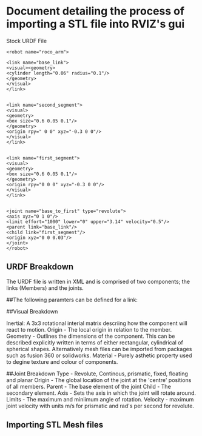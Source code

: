 # Document detailing the process of importing a STL file into RVIZ's gui

Stock URDF File

```
<robot name="roco_arm">

<link name="base_link">
<visual><geometry>
<cylinder length="0.06" radius="0.1"/>
</geometry>
</visual>
</link>


<link name="second_segment">
<visual>
<geometry>
<box size="0.6 0.05 0.1"/>
</geometry>
<origin rpy=" 0 0" xyz="-0.3 0 0"/>
</visual>
</link>


<link name="first_segment">
<visual>
<geometry>
<box size="0.6 0.05 0.1"/>
</geometry>
<origin rpy="0 0 0" xyz="-0.3 0 0"/>
</visual>
</link>


<joint name="base_to_first" type="revolute">
<axis xyz="0 1 0"/>
<limit effort="1000" lower="0" upper="3.14" velocity="0.5"/>
<parent link="base_link"/>
<child link="first_segment"/>
<origin xyz="0 0 0.03"/>
</joint>
</robot>
```

## URDF Breakdown

The URDF file is written in XML and is comprised of two components; the links (Members) and the joints. 

##The following paramters can be defined for a link:

##Visual Breakdown

Inertial: A 3x3 rotational interial matrix descriing how the component will react to motion.
Origin - The local origin in relation to the member.
Geometry - Outlines the dimensions of the component. This can be described explicitly written in terms of either rectangular, cylindrical of spherical shapes. Alternatively mesh files can be imported from packages such as fusion 360 or solidworks.
Material - Purely asthetic property used to degine texture and colour of components.

##Joint Breakdown
Type - Revolute, Continous, prismatic, fixed, floating and planar
Origin - The global location of the joint at the 'centre' positions of all members.
Parent - The base element of the joint
Child - The secondary element.
Axis - Sets the axis in which the joint will rotate around.
Limits -  The maximum and miniimum angle of rotation.
Velocity - maximum joint velocity with units m/s for prismatic and rad's per second for revolute. 




## Importing STL Mesh files

<robot name="roco_arm">


<link name="base_link">
<visual>
  <origin rpy="0 0 0" xyz="0.15 0 0.35"/>
  <geometry>
     <mesh filename="/home/othom/Downloads/OliverThompsonSTLFiles-ROCO222v1/OliverThompsonSTLFiles-ROCO222v1"/>
   </geometry>
 </visual>
</link>

<link name="second_segment">
<visual>
<geometry>
<box size="0.6 0.05 0.1"/>
</geometry>
<origin rpy=" 0 0" xyz="-0.3 0 0"/>
</visual>
</link>


<link name="first_segment">
<visual>
<geometry>
<box size="0.6 0.05 0.1"/>
</geometry>
<origin rpy="0 0 0" xyz="-0.3 0 0"/>
</visual>
</link>


<joint name="base_to_first" type="revolute">
<axis xyz="0 1 0"/>
<limit effort="1000" lower="0" upper="3.14" velocity="0.5"/>
<parent link="base_link"/>
<child link="first_segment"/>
<origin xyz="0 0 0.03"/>
</joint>
</robot>


























